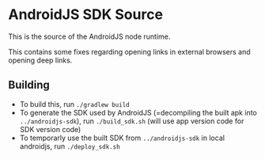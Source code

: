 # AndroidJS SDK Source
This is the source of the AndroidJS node runtime.

This contains some fixes regarding opening links in external browsers and opening deep links.

## Building
- To build this, run `./gradlew build`
- To generate the SDK used by AndroidJS (=decompiling the built apk into `../androidjs-sdk`), run  `./build_sdk.sh` (will use app version code for SDK version code)
- To temporarly use the built SDK from `../androidjs-sdk` in local androidjs, run `./deploy_sdk.sh`